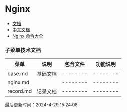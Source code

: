 <!--
 * @Description: Nginx
 * @Author: panrui
 * @Date: 2022-12-08 15:28:23
 * @LastEditTime: 2023-11-30 16:53:58
 * @LastEditors: prui
 * 不忘初心,不负梦想
-->

# Nginx

- [文档](http://nginx.p2hp.com/en/docs/index.html)
- [中文文档](https://blog.redis.com.cn/doc/)
- [Nginx 命令大全](https://www.nginx.cn/doc/)

### 子菜单技术文档

| 菜单      | 说明     | 包含文件 | 功能说明 |
| --------- | -------- | -------- | -------- |
| base.md   | 基础文档 | -------- | -------- |
| nginx.md  |          | -------- | -------- |
| record.md | 记录文档 | -------- | -------- |

最后更新时间：2024-4-29 15:24:08

